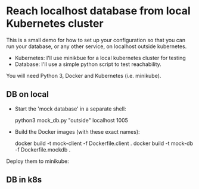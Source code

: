 
# Reach localhost database from local Kubernetes cluster

This is a small demo for how to set up your configuration so that you can run your database, or any other service, on localhost outside kubernetes.

* Kubernetes: I'll use minikbue for a local kubernetes cluster for testing
* Database: I'll use a simple python script to test reachability.

You will need Python 3, Docker and Kubernetes (i.e. minikube).

## DB on local

* Start the 'mock database' in a separate shell:

    python3 mock_db.py "outside" localhost 1005

* Build the Docker images (with these exact names):

    docker build -t mock-client -f Dockerfile.client .
    docker build -t mock-db -f Dockerfile.mockdb .

Deploy them to minikube:

    




## DB in k8s



